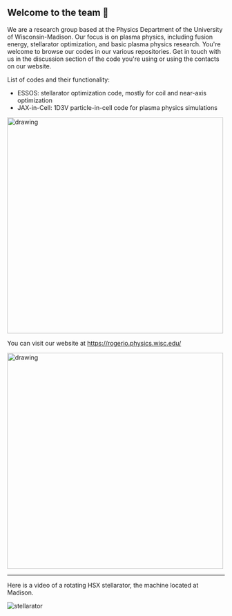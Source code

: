 ## Welcome to the team 🙌 

We are a research group based at the Physics Department of the University of Wisconsin-Madison.
Our focus is on plasma physics, including fusion energy, stellarator optimization, and basic plasma physics research.
You're welcome to browse our codes in our various repositories. Get in touch with us in the discussion section of the code you're using or using the contacts on our website.

List of codes and their functionality:
- ESSOS: stellarator optimization code, mostly for coil and near-axis optimization
- JAX-in-Cell: 1D3V particle-in-cell code for plasma physics simulations

<img src="https://rogerio.physics.wisc.edu/wp-content/uploads/2024/11/UWPlasma_Rogerio_Group_13Nov2024_-900x600.jpeg" alt="drawing" width="500"/>

You can visit our website at https://rogerio.physics.wisc.edu/

<img src="https://rogerio.physics.wisc.edu/wp-content/uploads/2024/09/UWMadison_Group_Meeting-900x600.jpg" alt="drawing" width="500"/>

------
Here is a video of a rotating HSX stellarator, the machine located at Madison.

![stellarator](https://rogerio.physics.wisc.edu/wp-content/uploads/2023/12/HSX_QHS.gif)


